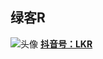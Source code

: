 ## 绿客R
![头像](https://avatars.githubusercontent.com/u/105968980)
**[抖音号：LKR](https://www.douyin.com/user/MS4wLjABAAAAjn3ggdPcN3v4zU5TkhlwUq2pdcIvAwl0Qix3p64qXdU)**
